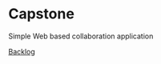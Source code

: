 # Capstone
Simple Web based collaboration application

[Backlog](https://trello.com/b/BPVMOYNi/goldfinger)
